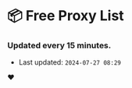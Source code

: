 # :package: Free Proxy List
### Updated every 15 minutes.

- Last updated: `2024-07-27 08:29`

:heart:
